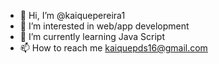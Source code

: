 - 👋 Hi, I’m @kaiquepereira1
- 👀 I’m interested in web/app development
- 🌱 I’m currently learning Java Script
- 📫 How to reach me kaiquepds16@gmail.com

<!---
kaiquepereira1/kaiquepereira1 is a ✨ special ✨ repository because its `README.md` (this file) appears on your GitHub profile.
You can click the Preview link to take a look at your changes.
--->
